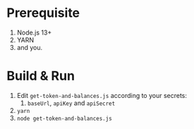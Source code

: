 # Prerequisite

   1. Node.js 13+
   1. YARN
   1. and you.
   
   
# Build & Run
   1. Edit `get-token-and-balances.js` according to your secrets:
      1. `baseUrl`, `apiKey` and `apiSecret`
   1. `yarn`
   1. `node get-token-and-balances.js`
   
